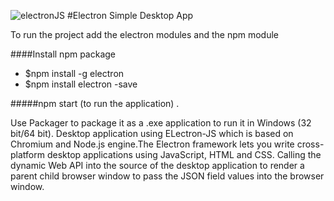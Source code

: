 

![electronJS](https://camo.githubusercontent.com/627c774e3070482b180c3abd858ef2145d46303b/68747470733a2f2f656c656374726f6e6a732e6f72672f696d616765732f656c656374726f6e2d6c6f676f2e737667)
#Electron Simple Desktop App 

To run the project add the electron modules and the npm module

####Install npm package

- $npm install -g electron 
- $npm install electron -save

#####npm start (to run the application) .

Use Packager to package it as a .exe application to run it in Windows (32 bit/64 bit).
 Desktop application using ELectron-JS which is based on Chromium and Node.js engine.The Electron framework lets you write cross-platform desktop applications using JavaScript, HTML and CSS. Calling the dynamic Web API into the source of the desktop  application to render a parent child browser window to pass the JSON field values into the browser window.
